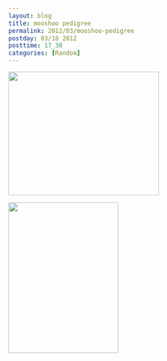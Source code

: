 ```yaml
---
layout: blog
title: mooshoo pedigree
permalink: 2012/03/mooshoo-pedigree
postday: 03/18 2012
posttime: 17_30
categories: [Random]
---
```



<a href="http://blog.kristeraxel.com/wp-content/uploads/2012/03/Screen-shot-2011-03-31-at-1.56.48-AM.jpg"><img src="http://blog.kristeraxel.com/wp-content/uploads/2012/03/Screen-shot-2011-03-31-at-1.56.48-AM-300x246.jpg" alt="" title="Screen shot 2011-03-31 at 1.56.48 AM" width="300" height="246" class="aligncenter size-medium wp-image-1734" /></a>

<a href="http://blog.kristeraxel.com/wp-content/uploads/2012/03/Screen-shot-2011-03-31-at-1.57.13-AM.jpg"><img src="http://blog.kristeraxel.com/wp-content/uploads/2012/03/Screen-shot-2011-03-31-at-1.57.13-AM-219x300.jpg" alt="" title="Screen shot 2011-03-31 at 1.57.13 AM" width="219" height="300" class="aligncenter size-medium wp-image-1735" /></a>
